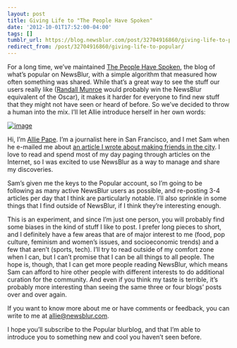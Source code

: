 ```yaml
---
layout: post
title: Giving Life to "The People Have Spoken"
date: '2012-10-01T17:52:00-04:00'
tags: []
tumblr_url: https://blog.newsblur.com/post/32704916860/giving-life-to-popular
redirect_from: /post/32704916860/giving-life-to-popular/
---
```

For a long time, we’ve maintained [The People Have Spoken](http://popular.newsblur.com), the blog of what’s popular on NewsBlur, with a simple algorithm that measured how often something was shared. While that’s a great way to see the stuff our users really like ([Randall Munroe](http://xkcd.com/) would probably win the NewsBlur equivalent of the Oscar), it makes it harder for everyone to find new stuff that they might not have seen or heard of before. So we’ve decided to throw a human into the mix. I’ll let Allie introduce herself in her own words:

[![image](http://static.newsblur.com.s3.amazonaws.com/blog/BigShot.jpg)](http://alliepape.com)

Hi, I’m [Allie Pape](http://alliepape.com). I’m a journalist here in San Francisco, and I met Sam when he e-mailed me about [an article I wrote about making friends in the city](http://www.thebolditalic.com/alliepape/stories/2206-friend-me). I love to read and spend most of my day paging through articles on the Internet, so I was excited to use NewsBlur as a way to manage and share my discoveries.

Sam’s given me the keys to the Popular account, so I’m going to be following as many active NewsBlur users as possible, and re-posting 3-4 articles per day that I think are particularly notable. I’ll also sprinkle in some things that I find outside of NewsBlur, if I think they’re interesting enough.

This is an experiment, and since I’m just one person, you will probably find some biases in the kind of stuff I like to post. I prefer long pieces to short, and I definitely have a few areas that are of major interest to me (food, pop culture, feminism and women’s issues, and socioeconomic trends) and a few that aren’t (sports, tech). I’ll try to read outside of my comfort zone when I can, but I can’t promise that I can be all things to all people. The hope is, though, that I can get more people reading NewsBlur, which means Sam can afford to hire other people with different interests to do additional curation for the community. And even if you think my taste is terrible, it’s probably more interesting than seeing the same three or four blogs’ posts over and over again.

If you want to know more about me or have comments or feedback, you can write to me at [allie@newsblur.com](mailto:allie@newsblur.com).

I hope you’ll subscribe to the Popular blurblog, and that I’m able to introduce you to something new and cool you haven’t seen before.

